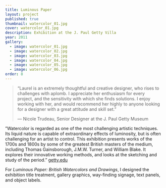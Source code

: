 ```yaml
---
title: Luminous Paper
layout: project
published: true
thumbnail: watercolor_01.jpg
cover: watercolor_01.jpg
description: Exhibition at the J. Paul Getty Villa
year: 2011
gallery: 
  - image: watercolor_01.jpg
  - image: watercolor_02.jpg
  - image: watercolor_03.jpg
  - image: watercolor_04.jpg
  - image: watercolor_05.jpg
  - image: watercolor_06.jpg
order: 8
---
```


> “Laurel is an extremely thoughtful and creative designer, who rises to
> challenges with aplomb. I appreciate her enthusiasm for every project, and the
> sensitivity with which she finds solutions. I enjoy working with her, and
> would recommend her highly to anyone looking for a designer with a great
> attitude and skill set.”  
>  
> &mdash; Nicole Trudeau, Senior Designer at the J. Paul Getty Museum

”Watercolor is regarded as one of the most challenging artistic techniques. Its
liquid nature is capable of extraordinary effects of luminosity, but is often
challenging for an artist to control. This exhibition presents works of the
1700s and 1800s by some of the greatest British masters of the medium, including
Thomas Gainsborough, J.M.W. Turner, and William Blake. It explores their
innovative working methods, and looks at the sketching and study of the period.”
[getty.edu](http://www.getty.edu/art/exhibitions/luminous_paper/)

For _Luminous Paper: British Watercolors and Drawings_, I designed the
exhibition title treatment, gallery graphics, way-finding signage, text panels,
and object labels.

